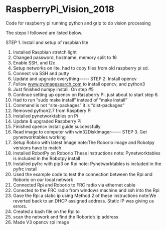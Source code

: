 # RaspberryPi_Vision_2018
Code for raspberry pi running python and grip to do vision processing

The steps I followed are listed below.


STEP 1. Install and setup of raspbian lite
1. Installed Raspbian stretch light
2. Changed password, hostname, memory split to 16
3. Enable SSH, and I2c
4. Setup networks on lite. had to copy files from old raspberry pi sd. 
5. Connect via SSH and putty
6. Update and upgrade everything-----
   STEP 2.  Install opencv
7. Follow  www.pyimagesearch.com to install opencv, and python3
8.  Just finished numpy install. On step #5
9. Continue setting up opencv on Raspberry Pi. just about to start step 6. 
10. Had to run “sudo make install” instead of “make install”
11. Command is not “site-packages” it is “dist-packages”
12. Removed python2.7 from Raspbery Pi
13. Installed pynetworktables on Pi
14. Update & upgraded Raspberry Pi
15. Finished opencv install guide successfully 
16. Read image to computer with win32DiskImager-----
   STEP 3. Get pynetworktables working
17. Setup Robrio with latest Image  note:The Roborio image and Robotpy versions have to match
18. Installed RobotPy on Roborio These Instructions    note: Pynetworktables is included in the Robotpy install
19. Installed pyfrc with pip3 on Rpi   note: Pynetworktables is included in the pyfrc install
20. Used the example code to test the connection between the Rpi and Roborio on our local network
21. Connected Rpi and Roborio to FRC radio via ethernet cable
22. Conected to the FRC radio from windows machine and ssh into the Rpi 
23. Gave the Rpi a static ip using Method 2 of these instructions note:We reverted back to an DHCP assigned address. Static IP was giving us errors.
24. Created a bash file on the Rpi to 
25. scan the network and find the Roborio’s ip address
26. Made V3 opencv rpi image

